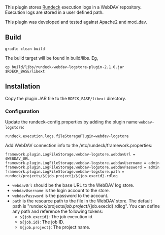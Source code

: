 
This plugin stores [Rundeck](https://github.com/rundeck/rundeck)
execution logs in a WebDAV repository.
Execution logs are stored in a user defined path.

This plugin was developed and tested against Apache2 and mod_dav.

## Build

    gradle clean build

The build target will be found in build/libs. Eg,

    cp build/libs/rundeck-webdav-logstore-plugin-2.1.0.jar $RDECK_BASE/libext

## Installation

Copy the plugin JAR file to the `RDECK_BASE/libext` directory.

### Configuration

Update the rundeck-config.properties by adding the plugin name `webdav-logstore`:

    rundeck.execution.logs.fileStoragePlugin=webdav-logstore


Add WebDAV connection info to the /etc/rundeck/framework.properties:

    framework.plugin.LogFileStorage.webdav-logstore.webdavUrl = $WEBDAV_URL
    framework.plugin.LogFileStorage.webdav-logstore.webdavUsername = admin
    framework.plugin.LogFileStorage.webdav-logstore.webdavPassword = admin
    framework.plugin.LogFileStorage.webdav-logstore.path = rundeck/projects/${job.project}/${job.execid}.rdlog


* `webdavUrl` should be the base URL to the WebDAV log store.
* `webdavUsername` is the login account to the store.
* `webdavPassword` is the password to the account.
* `path` is the resource path to the file in the WebDAV store. The default path is "rundeck/projects/${job.project}/${job.execid}.rdlog". You can define any path and reference the following tokens:
  * `${job.execid}`: The job execution id.
  * `${job.id}`: The job ID.
  * `${job.project}`: The project name.